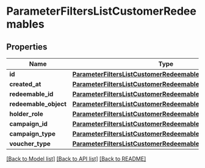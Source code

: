 # ParameterFiltersListCustomerRedeemables


## Properties
Name | Type | Description | Notes
------------ | ------------- | ------------- | -------------
**id** | [**ParameterFiltersListCustomerRedeemablesId**](ParameterFiltersListCustomerRedeemablesId.md) |  | [optional] 
**created_at** | [**ParameterFiltersListCustomerRedeemablesCreatedAt**](ParameterFiltersListCustomerRedeemablesCreatedAt.md) |  | [optional] 
**redeemable_id** | [**ParameterFiltersListCustomerRedeemablesRedeemableId**](ParameterFiltersListCustomerRedeemablesRedeemableId.md) |  | [optional] 
**redeemable_object** | [**ParameterFiltersListCustomerRedeemablesRedeemableObject**](ParameterFiltersListCustomerRedeemablesRedeemableObject.md) |  | [optional] 
**holder_role** | [**ParameterFiltersListCustomerRedeemablesHolderRole**](ParameterFiltersListCustomerRedeemablesHolderRole.md) |  | [optional] 
**campaign_id** | [**ParameterFiltersListCustomerRedeemablesCampaignId**](ParameterFiltersListCustomerRedeemablesCampaignId.md) |  | [optional] 
**campaign_type** | [**ParameterFiltersListCustomerRedeemablesCampaignType**](ParameterFiltersListCustomerRedeemablesCampaignType.md) |  | [optional] 
**voucher_type** | [**ParameterFiltersListCustomerRedeemablesVoucherType**](ParameterFiltersListCustomerRedeemablesVoucherType.md) |  | [optional] 

[[Back to Model list]](../README.md#documentation-for-models) [[Back to API list]](../README.md#documentation-for-api-endpoints) [[Back to README]](../README.md)


